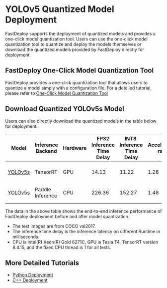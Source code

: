 # YOLOv5 Quantized Model Deployment

FastDeploy supports the deployment of quantized models and provides a one-click model quantization tool.
Users can use the one-click model quantization tool to quantize and deploy the models themselves or download the quantized models provided by FastDeploy directly for deployment.

## FastDeploy One-Click Model Quantization Tool

FastDeploy provides a one-click quantization tool that allows users to quantize a model simply with a configuration file.
For a detailed tutorial, please refer to [One-Click Model Quantization Tool](../../../../../../../tools/quantization/)

## Download Quantized YOLOv5s Model

Users can also directly download the quantized models in the table below for deployment.

| Model                                                                   | Inference Backend | Hardware | FP32 Inference Time Delay | INT8  Inference Time Delay | Acceleration ratio | FP32 mAP | INT8 mAP | Method                          |
| ----------------------------------------------------------------------- | ----------------- | -------- | ------------------------- | -------------------------- | ------------------ | -------- | -------- | ------------------------------- |
| [YOLOv5s](https://bj.bcebos.com/paddlehub/fastdeploy/yolov5s_quant.tar) | TensorRT          | GPU      | 14.13	                     | 11.22	                       | 1.26	              | 37.6	     | 36.6      | Quantized distillation training |
| [YOLOv5s](https://bj.bcebos.com/paddlehub/fastdeploy/yolov5s_quant.tar) | Paddle Inference  | CPU      | 226.36	                   | 152.27	                 | 1.48	                | 37.6	   | 36.8        | Quantized distillation training |

The data in the above table shows the end-to-end inference performance of FastDeploy deployment before and after model quantization.

- The test images are from COCO val2017.
- The inference time delay is the inference latency on different Runtime in milliseconds.
- CPU is Intel(R) Xeon(R) Gold 6271C, GPU is Tesla T4, TensorRT version 8.4.15, and the fixed CPU thread is 1 for all tests.

## More Detailed Tutorials

- [Python Deployment](python)
- [C++ Deployment](cpp)

